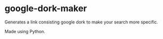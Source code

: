 # google-dork-maker
Generates a link consisting google dork to make your search more specific.

Made using Python.
